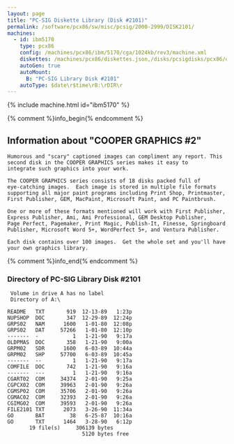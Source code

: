 ```yaml
---
layout: page
title: "PC-SIG Diskette Library (Disk #2101)"
permalink: /software/pcx86/sw/misc/pcsig/2000-2999/DISK2101/
machines:
  - id: ibm5170
    type: pcx86
    config: /machines/pcx86/ibm/5170/cga/1024kb/rev3/machine.xml
    diskettes: /machines/pcx86/diskettes.json,/disks/pcsigdisks/pcx86/diskettes.json
    autoGen: true
    autoMount:
      B: "PC-SIG Library Disk #2101"
    autoType: $date\r$time\rB:\rDIR\r
---
```


{% include machine.html id="ibm5170" %}

{% comment %}info_begin{% endcomment %}

## Information about "COOPER GRAPHICS #2"

    Humorous and "scary" captioned images can compliment any report. This
    second disk in the COOPER GRAPHICS series makes it easy to
    integrate such graphics into your work.
    
    The COOPER GRAPHICS series consists of 18 disks packed full of
    eye-catching images.  Each image is stored in multiple file formats
    supporting all major paint programs including Print Shop, Printmaster,
    First Publisher, GEM, MacPaint, Microsoft Paint, and PC Paintbrush.
    
    One or more of these formats mentioned will work with First Publisher,
    Express Publisher, Ami, Ami Professional, GEM Desktop Publisher,
    Page Perfect, Pagemaker, Print Magic, Publish-It, Finesse, Springboard
    Publisher, Microsoft Word 5+, WordPerfect 5+, and Ventura Publisher.
    
    Each disk contains over 100 images.  Get the whole set and you'll have
    your own graphics library.
{% comment %}info_end{% endcomment %}


### Directory of PC-SIG Library Disk #2101

     Volume in drive A has no label
     Directory of A:\

    README   TXT       919  12-13-89   1:23p
    NUPSHOP  DOC       347  12-29-89  12:24p
    GRPS02   NAM      1600   1-01-80  12:08p
    GRPS02   DAT     57266   1-01-80  12:10p
    -------  -           1   1-21-90   9:17a
    OLDPMAS  DOC       358   1-21-90   9:00a
    GRPM02   SDR      1600   6-03-89  10:44a
    GRPM02   SHP     57700   6-03-89  10:45a
    -------  --          1   1-21-90   9:17a
    COMFILE  DOC       742   1-21-90   9:16a
    -------  ---         1   1-21-90   9:16a
    CGART02  COM     34374   2-01-90   9:25a
    CGPCX02  COM     39963   2-01-90   9:26a
    CGMSP02  COM     35706   2-01-90   9:26a
    CGMAC02  COM     32393   2-01-90   9:26a
    CGIMG02  COM     39593   2-01-90   9:26a
    FILE2101 TXT      2073   3-26-90  11:34a
    GO       BAT        38   6-25-87  10:16a
    GO       TXT      1464   3-28-90   6:12p
           19 file(s)     306139 bytes
                            5120 bytes free
